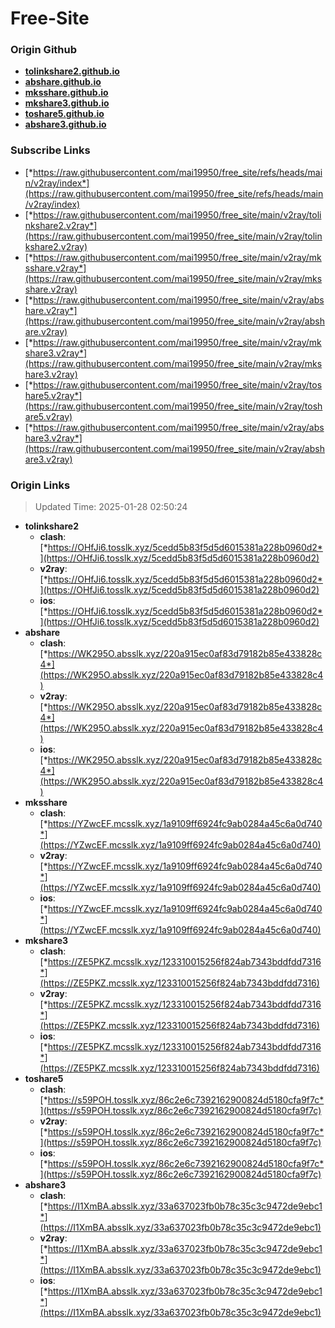 # Free-Site

### Origin Github

- [**tolinkshare2.github.io**](https://github.com/tolinkshare2/tolinkshare2.github.io)
- [**abshare.github.io**](https://github.com/abshare/abshare.github.io)
- [**mksshare.github.io**](https://github.com/mksshare/mksshare.github.io)
- [**mkshare3.github.io**](https://github.com/mkshare3/mkshare3.github.io)
- [**toshare5.github.io**](https://github.com/toshare5/toshare5.github.io)
- [**abshare3.github.io**](https://github.com/abshare3/abshare3.github.io)

### Subscribe Links

- [*https://raw.githubusercontent.com/mai19950/free_site/refs/heads/main/v2ray/index*](https://raw.githubusercontent.com/mai19950/free_site/refs/heads/main/v2ray/index)
- [*https://raw.githubusercontent.com/mai19950/free_site/main/v2ray/tolinkshare2.v2ray*](https://raw.githubusercontent.com/mai19950/free_site/main/v2ray/tolinkshare2.v2ray)
- [*https://raw.githubusercontent.com/mai19950/free_site/main/v2ray/mksshare.v2ray*](https://raw.githubusercontent.com/mai19950/free_site/main/v2ray/mksshare.v2ray)
- [*https://raw.githubusercontent.com/mai19950/free_site/main/v2ray/abshare.v2ray*](https://raw.githubusercontent.com/mai19950/free_site/main/v2ray/abshare.v2ray)
- [*https://raw.githubusercontent.com/mai19950/free_site/main/v2ray/mkshare3.v2ray*](https://raw.githubusercontent.com/mai19950/free_site/main/v2ray/mkshare3.v2ray)
- [*https://raw.githubusercontent.com/mai19950/free_site/main/v2ray/toshare5.v2ray*](https://raw.githubusercontent.com/mai19950/free_site/main/v2ray/toshare5.v2ray)
- [*https://raw.githubusercontent.com/mai19950/free_site/main/v2ray/abshare3.v2ray*](https://raw.githubusercontent.com/mai19950/free_site/main/v2ray/abshare3.v2ray)

### Origin Links

> Updated Time: 2025-01-28 02:50:24

- **tolinkshare2**
  - **clash**: [*https://OHfJi6.tosslk.xyz/5cedd5b83f5d5d6015381a228b0960d2*](https://OHfJi6.tosslk.xyz/5cedd5b83f5d5d6015381a228b0960d2)
  - **v2ray**: [*https://OHfJi6.tosslk.xyz/5cedd5b83f5d5d6015381a228b0960d2*](https://OHfJi6.tosslk.xyz/5cedd5b83f5d5d6015381a228b0960d2)
  - **ios**: [*https://OHfJi6.tosslk.xyz/5cedd5b83f5d5d6015381a228b0960d2*](https://OHfJi6.tosslk.xyz/5cedd5b83f5d5d6015381a228b0960d2)
- **abshare**
  - **clash**: [*https://WK295O.absslk.xyz/220a915ec0af83d79182b85e433828c4*](https://WK295O.absslk.xyz/220a915ec0af83d79182b85e433828c4)
  - **v2ray**: [*https://WK295O.absslk.xyz/220a915ec0af83d79182b85e433828c4*](https://WK295O.absslk.xyz/220a915ec0af83d79182b85e433828c4)
  - **ios**: [*https://WK295O.absslk.xyz/220a915ec0af83d79182b85e433828c4*](https://WK295O.absslk.xyz/220a915ec0af83d79182b85e433828c4)
- **mksshare**
  - **clash**: [*https://YZwcEF.mcsslk.xyz/1a9109ff6924fc9ab0284a45c6a0d740*](https://YZwcEF.mcsslk.xyz/1a9109ff6924fc9ab0284a45c6a0d740)
  - **v2ray**: [*https://YZwcEF.mcsslk.xyz/1a9109ff6924fc9ab0284a45c6a0d740*](https://YZwcEF.mcsslk.xyz/1a9109ff6924fc9ab0284a45c6a0d740)
  - **ios**: [*https://YZwcEF.mcsslk.xyz/1a9109ff6924fc9ab0284a45c6a0d740*](https://YZwcEF.mcsslk.xyz/1a9109ff6924fc9ab0284a45c6a0d740)
- **mkshare3**
  - **clash**: [*https://ZE5PKZ.mcsslk.xyz/123310015256f824ab7343bddfdd7316*](https://ZE5PKZ.mcsslk.xyz/123310015256f824ab7343bddfdd7316)
  - **v2ray**: [*https://ZE5PKZ.mcsslk.xyz/123310015256f824ab7343bddfdd7316*](https://ZE5PKZ.mcsslk.xyz/123310015256f824ab7343bddfdd7316)
  - **ios**: [*https://ZE5PKZ.mcsslk.xyz/123310015256f824ab7343bddfdd7316*](https://ZE5PKZ.mcsslk.xyz/123310015256f824ab7343bddfdd7316)
- **toshare5**
  - **clash**: [*https://s59POH.tosslk.xyz/86c2e6c7392162900824d5180cfa9f7c*](https://s59POH.tosslk.xyz/86c2e6c7392162900824d5180cfa9f7c)
  - **v2ray**: [*https://s59POH.tosslk.xyz/86c2e6c7392162900824d5180cfa9f7c*](https://s59POH.tosslk.xyz/86c2e6c7392162900824d5180cfa9f7c)
  - **ios**: [*https://s59POH.tosslk.xyz/86c2e6c7392162900824d5180cfa9f7c*](https://s59POH.tosslk.xyz/86c2e6c7392162900824d5180cfa9f7c)
- **abshare3**
  - **clash**: [*https://I1XmBA.absslk.xyz/33a637023fb0b78c35c3c9472de9ebc1*](https://I1XmBA.absslk.xyz/33a637023fb0b78c35c3c9472de9ebc1)
  - **v2ray**: [*https://I1XmBA.absslk.xyz/33a637023fb0b78c35c3c9472de9ebc1*](https://I1XmBA.absslk.xyz/33a637023fb0b78c35c3c9472de9ebc1)
  - **ios**: [*https://I1XmBA.absslk.xyz/33a637023fb0b78c35c3c9472de9ebc1*](https://I1XmBA.absslk.xyz/33a637023fb0b78c35c3c9472de9ebc1)
